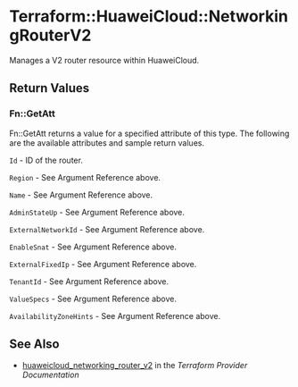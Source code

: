 # Terraform::HuaweiCloud::NetworkingRouterV2

Manages a V2 router resource within HuaweiCloud.

## Return Values

### Fn::GetAtt

Fn::GetAtt returns a value for a specified attribute of this type. The following are the available attributes and sample return values.

`Id` - ID of the router.

`Region` - See Argument Reference above.

`Name` - See Argument Reference above.

`AdminStateUp` - See Argument Reference above.

`ExternalNetworkId` - See Argument Reference above.

`EnableSnat` - See Argument Reference above.

`ExternalFixedIp` - See Argument Reference above.

`TenantId` - See Argument Reference above.

`ValueSpecs` - See Argument Reference above.

`AvailabilityZoneHints` - See Argument Reference above.

## See Also

* [huaweicloud_networking_router_v2](https://www.terraform.io/docs/providers/huaweicloud/r/networking_router_v2.html) in the _Terraform Provider Documentation_